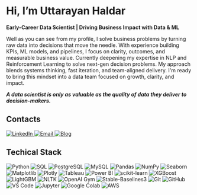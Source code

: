                                                                         
# Hi, I’m Uttarayan Haldar 
**Early-Career Data Scientist |  Driving Business Impact with Data & ML**

Well as you can see from my profile, I solve business problems by turning raw data into decisions that move the needle. With experience building KPIs, ML models, and pipelines, I focus on clarity, outcomes, and measurable business value. Currently deepening my expertise in NLP and Reinforcement Learning to solve next-gen decision problems. My approach blends systems thinking, fast iteration, and team-aligned delivery. I'm ready to bring this mindset into a data team focused on growth, clarity, and impact.

***A data scientist is only as valuable as the quality of data they deliver to decision-makers.***
## Contacts
<p align="left">
  <a href="https:/[/www.linkedin.com/in/YOUR-LINKEDIN-ID](https://www.linkedin.com/in/uttarayan-haldar-583786286/)" target="_blank">
    <img src="https://img.shields.io/badge/LinkedIn-%230077B5.svg?&style=for-the-badge&logo=linkedin&logoColor=white" alt="LinkedIn"/>
  </a>
  <a href="mailto:uttarayan.haldar.data@example.com">
    <img src="https://img.shields.io/badge/Email-D14836?style=for-the-badge&logo=gmail&logoColor=white" alt="Email"/>
  </a>
  <a href="[https://yourblogdomain.com](https://medium.com/@UttarayanData)" target="_blank">
    <img src="https://img.shields.io/badge/Blog-111111?style=for-the-badge&logo=ghost&logoColor=white" alt="Blog"/>
  </a>
</p>

## Techical Stack

![Python](https://img.shields.io/badge/-Python-3776AB?logo=python&logoColor=white&style=for-the-badge)  ![SQL](https://img.shields.io/badge/-SQL-003B57?logo=postgresql&logoColor=white&style=for-the-badge)
![PostgreSQL](https://img.shields.io/badge/-PostgreSQL-4169E1?logo=postgresql&logoColor=white&style=for-the-badge)
![MySQL](https://img.shields.io/badge/-MySQL-4479A1?logo=mysql&logoColor=white&style=for-the-badge)   ![Pandas](https://img.shields.io/badge/-Pandas-150458?logo=pandas&logoColor=white&style=for-the-badge)
![NumPy](https://img.shields.io/badge/-NumPy-013243?logo=numpy&logoColor=white&style=for-the-badge)   ![Seaborn](https://img.shields.io/badge/-Seaborn-5A7AA7?style=for-the-badge)  ![Matplotlib](https://img.shields.io/badge/-Matplotlib-11557C?logo=matplotlib&logoColor=white&style=for-the-badge)   ![Plotly](https://img.shields.io/badge/-Plotly-3F4F75?logo=plotly&logoColor=white&style=for-the-badge)   ![Tableau](https://img.shields.io/badge/-Tableau-E97627?logo=tableau&logoColor=white&style=for-the-badge)   ![Power BI](https://img.shields.io/badge/-Power%20BI-F2C811?logo=powerbi&logoColor=black&style=for-the-badge)   ![scikit-learn](https://img.shields.io/badge/-Scikit--Learn-F7931E?logo=scikitlearn&logoColor=white&style=for-the-badge)  ![XGBoost](https://img.shields.io/badge/-XGBoost-FF6600?logo=xgboost&logoColor=white&style=for-the-badge)   ![LightGBM](https://img.shields.io/badge/-LightGBM-7ABF4B?logo=lightgbm&logoColor=white&style=for-the-badge)   ![NLTK](https://img.shields.io/badge/-NLTK-FFB300?logo=nltk&logoColor=white&style=for-the-badge)   ![OpenAI Gym](https://img.shields.io/badge/-OpenAI%20Gym-000000?style=for-the-badge)   ![Stable-Baselines3](https://img.shields.io/badge/-Stable--Baselines3-222222?style=for-the-badge)   ![Git](https://img.shields.io/badge/-Git-F05032?logo=git&logoColor=white&style=for-the-badge)   ![GitHub](https://img.shields.io/badge/-GitHub-181717?logo=github&logoColor=white&style=for-the-badge)   ![VS Code](https://img.shields.io/badge/-VS%20Code-007ACC?logo=visualstudiocode&logoColor=white&style=for-the-badge)   ![Jupyter](https://img.shields.io/badge/-Jupyter-F37626?logo=jupyter&logoColor=white&style=for-the-badge)   ![Google Colab](https://img.shields.io/badge/-Google%20Colab-F9AB00?logo=googlecolab&logoColor=white&style=for-the-badge)  ![AWS](https://img.shields.io/badge/-AWS-232F3E?logo=amazonaws&logoColor=white&style=for-the-badge)
